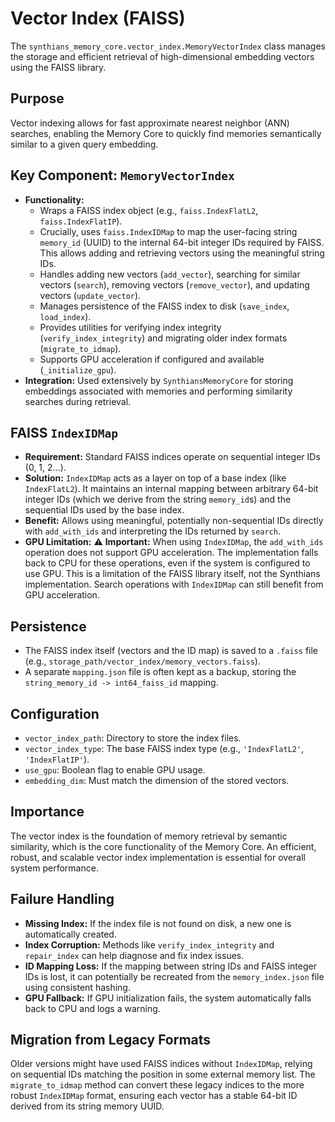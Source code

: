 # Vector Index (FAISS)

The `synthians_memory_core.vector_index.MemoryVectorIndex` class manages the storage and efficient retrieval of high-dimensional embedding vectors using the FAISS library.

## Purpose

Vector indexing allows for fast approximate nearest neighbor (ANN) searches, enabling the Memory Core to quickly find memories semantically similar to a given query embedding.

## Key Component: `MemoryVectorIndex`

*   **Functionality:**
    *   Wraps a FAISS index object (e.g., `faiss.IndexFlatL2`, `faiss.IndexFlatIP`).
    *   Crucially, uses `faiss.IndexIDMap` to map the user-facing string `memory_id` (UUID) to the internal 64-bit integer IDs required by FAISS. This allows adding and retrieving vectors using the meaningful string IDs.
    *   Handles adding new vectors (`add_vector`), searching for similar vectors (`search`), removing vectors (`remove_vector`), and updating vectors (`update_vector`).
    *   Manages persistence of the FAISS index to disk (`save_index`, `load_index`).
    *   Provides utilities for verifying index integrity (`verify_index_integrity`) and migrating older index formats (`migrate_to_idmap`).
    *   Supports GPU acceleration if configured and available (`_initialize_gpu`).
*   **Integration:** Used extensively by `SynthiansMemoryCore` for storing embeddings associated with memories and performing similarity searches during retrieval.

## FAISS `IndexIDMap`

*   **Requirement:** Standard FAISS indices operate on sequential integer IDs (0, 1, 2...).
*   **Solution:** `IndexIDMap` acts as a layer on top of a base index (like `IndexFlatL2`). It maintains an internal mapping between arbitrary 64-bit integer IDs (which we derive from the string `memory_id`s) and the sequential IDs used by the base index.
*   **Benefit:** Allows using meaningful, potentially non-sequential IDs directly with `add_with_ids` and interpreting the IDs returned by `search`.
*   **GPU Limitation:** ⚠️ **Important:** When using `IndexIDMap`, the `add_with_ids` operation does not support GPU acceleration. The implementation falls back to CPU for these operations, even if the system is configured to use GPU. This is a limitation of the FAISS library itself, not the Synthians implementation. Search operations with `IndexIDMap` can still benefit from GPU acceleration.

## Persistence

*   The FAISS index itself (vectors and the ID map) is saved to a `.faiss` file (e.g., `storage_path/vector_index/memory_vectors.faiss`).
*   A separate `mapping.json` file is often kept as a backup, storing the `string_memory_id -> int64_faiss_id` mapping.

## Configuration

*   `vector_index_path`: Directory to store the index files.
*   `vector_index_type`: The base FAISS index type (e.g., `'IndexFlatL2'`, `'IndexFlatIP'`).
*   `use_gpu`: Boolean flag to enable GPU usage.
*   `embedding_dim`: Must match the dimension of the stored vectors.

## Importance

The vector index is the foundation of memory retrieval by semantic similarity, which is the core functionality of the Memory Core. An efficient, robust, and scalable vector index implementation is essential for overall system performance.

## Failure Handling

*   **Missing Index:** If the index file is not found on disk, a new one is automatically created.
*   **Index Corruption:** Methods like `verify_index_integrity` and `repair_index` can help diagnose and fix index issues.
*   **ID Mapping Loss:** If the mapping between string IDs and FAISS integer IDs is lost, it can potentially be recreated from the `memory_index.json` file using consistent hashing.
*   **GPU Fallback:** If GPU initialization fails, the system automatically falls back to CPU and logs a warning.

## Migration from Legacy Formats

Older versions might have used FAISS indices without `IndexIDMap`, relying on sequential IDs matching the position in some external memory list. The `migrate_to_idmap` method can convert these legacy indices to the more robust `IndexIDMap` format, ensuring each vector has a stable 64-bit ID derived from its string memory UUID.
